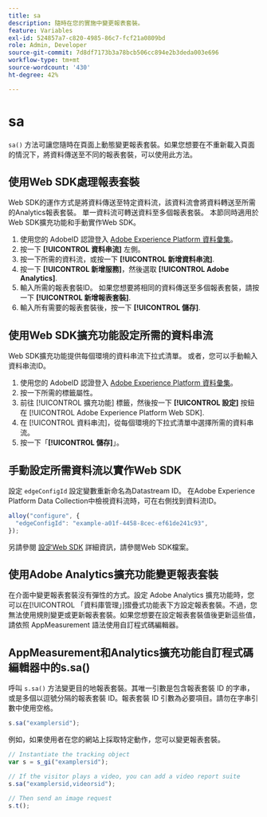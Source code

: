 ```yaml
---
title: sa
description: 隨時在您的實施中變更報表套裝。
feature: Variables
exl-id: 524857a7-c820-4985-86c7-fcf21a0809bd
role: Admin, Developer
source-git-commit: 7d8df7173b3a78bcb506cc894e2b3deda003e696
workflow-type: tm+mt
source-wordcount: '430'
ht-degree: 42%

---
```


# sa

`sa()` 方法可讓您隨時在頁面上動態變更報表套裝。如果您想要在不重新載入頁面的情況下，將資料傳送至不同的報表套裝，可以使用此方法。

## 使用Web SDK處理報表套裝

Web SDK的運作方式是將資料傳送至特定資料流，該資料流會將資料轉送至所需的Analytics報表套裝。 單一資料流可轉送資料至多個報表套裝。 本節同時適用於Web SDK擴充功能和手動實作Web SDK。

1. 使用您的 AdobeID 認證登入 [Adobe Experience Platform 資料彙集](https://experience.adobe.com/data-collection)。
1. 按一下 **[!UICONTROL 資料串流]** 左側。
1. 按一下所需的資料流，或按一下 **[!UICONTROL 新增資料串流]**.
1. 按一下 **[!UICONTROL 新增服務]**，然後選取 **[!UICONTROL Adobe Analytics]**.
1. 輸入所需的報表套裝ID。 如果您想要將相同的資料傳送至多個報表套裝，請按一下 **[!UICONTROL 新增報表套裝]**.
1. 輸入所有需要的報表套裝後，按一下 **[!UICONTROL 儲存]**.

## 使用Web SDK擴充功能設定所需的資料串流

Web SDK擴充功能提供每個環境的資料串流下拉式清單。 或者，您可以手動輸入資料串流ID。

1. 使用您的 AdobeID 認證登入 [Adobe Experience Platform 資料彙集](https://experience.adobe.com/data-collection)。
1. 按一下所需的標籤屬性。
1. 前往 [!UICONTROL 擴充功能] 標籤，然後按一下 **[!UICONTROL 設定]** 按鈕在 [!UICONTROL Adobe Experience Platform Web SDK].
1. 在 [!UICONTROL 資料串流]，從每個環境的下拉式清單中選擇所需的資料串流。
1. 按一下「**[!UICONTROL 儲存]**」。

## 手動設定所需資料流以實作Web SDK

設定 `edgeConfigId` 設定變數重新命名為Datastream ID。 在Adobe Experience Platform Data Collection中檢視資料流時，可在右側找到資料流ID。

```js
alloy("configure", {
  "edgeConfigId": "example-a01f-4458-8cec-ef61de241c93",
});
```

另請參閱 [設定Web SDK](https://experienceleague.adobe.com/docs/experience-platform/edge/fundamentals/configuring-the-sdk.html?lang=zh-Hant) 詳細資訊，請參閱Web SDK檔案。

## 使用Adobe Analytics擴充功能變更報表套裝

在介面中變更報表套裝沒有彈性的方式。設定 Adobe Analytics 擴充功能時，您可以在[!UICONTROL 「資料庫管理」]摺疊式功能表下方設定報表套裝。不過，您無法使用規則變更或更新報表套裝。如果您想要在設定報表套裝值後更新這些值，請依照 AppMeasurement 語法使用自訂程式碼編輯器。

## AppMeasurement和Analytics擴充功能自訂程式碼編輯器中的s.sa()

呼叫 `s.sa()` 方法變更目的地報表套裝。其唯一引數是包含報表套裝 ID 的字串，或是多個以逗號分隔的報表套裝 ID。報表套裝 ID 引數為必要項目。請勿在字串引數中使用空格。

```js
s.sa("examplersid");
```

例如，如果使用者在您的網站上採取特定動作，您可以變更報表套裝。

```js
// Instantiate the tracking object
var s = s_gi("examplersid");

// If the visitor plays a video, you can add a video report suite
s.sa("examplersid,videorsid");

// Then send an image request
s.t();
```
